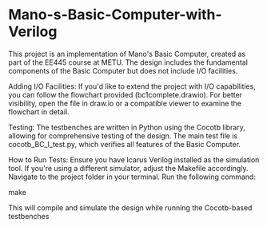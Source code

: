 # Mano-s-Basic-Computer-with-Verilog

This project is an implementation of Mano's Basic Computer, created as part of the EE445 course at METU. The design includes the fundamental components of the Basic Computer but does not include I/O facilities.

Adding I/O Facilities:
If you'd like to extend the project with I/O capabilities, you can follow the flowchart provided (bc1complete.drawio). For better visibility, open the file in draw.io or a compatible viewer to examine the flowchart in detail.

Testing:
The testbenches are written in Python using the Cocotb library, allowing for comprehensive testing of the design. The main test file is cocotb_BC_I_test.py, which verifies all features of the Basic Computer.

How to Run Tests:
Ensure you have Icarus Verilog installed as the simulation tool. If you're using a different simulator, adjust the Makefile accordingly.
Navigate to the project folder in your terminal.
Run the following command:

make

This will compile and simulate the design while running the Cocotb-based testbenches
